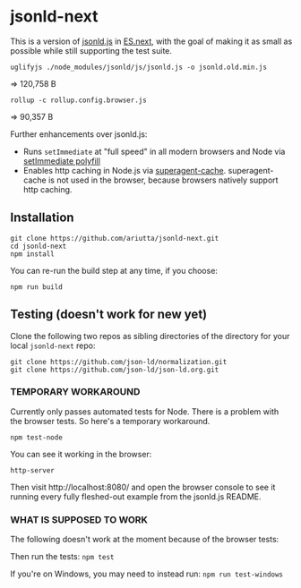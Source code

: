 # jsonld-next

This is a version of [jsonld.js](https://github.com/digitalbazaar/jsonld.js) in [ES.next](https://github.com/esnext/esnext), with the goal of making it as small as possible while still supporting the test suite.

```
uglifyjs ./node_modules/jsonld/js/jsonld.js -o jsonld.old.min.js
```
=> 120,758 B

```
rollup -c rollup.config.browser.js
```
=> 90,357 B

Further enhancements over jsonld.js:
* Runs `setImmediate` at "full speed" in all modern browsers and Node via [setImmediate polyfill](https://github.com/YuzuJS/setImmediate)
* Enables http caching in Node.js via [superagent-cache](https://github.com/jpodwys/superagent-cache). superagent-cache is not used in the browser, because browsers natively support http caching.

## Installation

```
git clone https://github.com/ariutta/jsonld-next.git
cd jsonld-next
npm install
```

You can re-run the build step at any time, if you choose:
```
npm run build
```

## Testing (doesn't work for new yet)

Clone the following two repos as sibling directories of the directory for your local `jsonld-next` repo:

```
git clone https://github.com/json-ld/normalization.git
git clone https://github.com/json-ld/json-ld.org.git
```

### TEMPORARY WORKAROUND
Currently only passes automated tests for Node. There is a problem with the browser tests. So here's a temporary workaround.

```
npm test-node
```

You can see it working in the browser:
```
http-server
```

Then visit http://localhost:8080/ and open the browser console to see it running every fully fleshed-out example from the jsonld.js README.

### WHAT IS SUPPOSED TO WORK
The following doesn't work at the moment because of the browser tests:

Then run the tests: `npm test`

If you're on Windows, you may need to instead run: `npm run test-windows`
